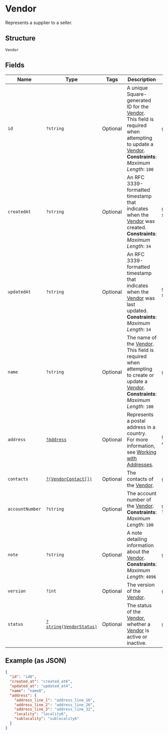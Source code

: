 
# Vendor

Represents a supplier to a seller.

## Structure

`Vendor`

## Fields

| Name | Type | Tags | Description | Getter | Setter |
|  --- | --- | --- | --- | --- | --- |
| `id` | `?string` | Optional | A unique Square-generated ID for the [Vendor](entity:Vendor).<br>This field is required when attempting to update a [Vendor](entity:Vendor).<br>**Constraints**: *Maximum Length*: `100` | getId(): ?string | setId(?string id): void |
| `createdAt` | `?string` | Optional | An RFC 3339-formatted timestamp that indicates when the<br>[Vendor](entity:Vendor) was created.<br>**Constraints**: *Maximum Length*: `34` | getCreatedAt(): ?string | setCreatedAt(?string createdAt): void |
| `updatedAt` | `?string` | Optional | An RFC 3339-formatted timestamp that indicates when the<br>[Vendor](entity:Vendor) was last updated.<br>**Constraints**: *Maximum Length*: `34` | getUpdatedAt(): ?string | setUpdatedAt(?string updatedAt): void |
| `name` | `?string` | Optional | The name of the [Vendor](entity:Vendor).<br>This field is required when attempting to create or update a [Vendor](entity:Vendor).<br>**Constraints**: *Maximum Length*: `100` | getName(): ?string | setName(?string name): void |
| `address` | [`?Address`](../../doc/models/address.md) | Optional | Represents a postal address in a country.<br>For more information, see [Working with Addresses](https://developer.squareup.com/docs/build-basics/working-with-addresses). | getAddress(): ?Address | setAddress(?Address address): void |
| `contacts` | [`?(VendorContact[])`](../../doc/models/vendor-contact.md) | Optional | The contacts of the [Vendor](entity:Vendor). | getContacts(): ?array | setContacts(?array contacts): void |
| `accountNumber` | `?string` | Optional | The account number of the [Vendor](entity:Vendor).<br>**Constraints**: *Maximum Length*: `100` | getAccountNumber(): ?string | setAccountNumber(?string accountNumber): void |
| `note` | `?string` | Optional | A note detailing information about the [Vendor](entity:Vendor).<br>**Constraints**: *Maximum Length*: `4096` | getNote(): ?string | setNote(?string note): void |
| `version` | `?int` | Optional | The version of the [Vendor](entity:Vendor). | getVersion(): ?int | setVersion(?int version): void |
| `status` | [`?string(VendorStatus)`](../../doc/models/vendor-status.md) | Optional | The status of the [Vendor](../../doc/models/vendor.md),<br>whether a [Vendor](../../doc/models/vendor.md) is active or inactive. | getStatus(): ?string | setStatus(?string status): void |

## Example (as JSON)

```json
{
  "id": "id8",
  "created_at": "created_at6",
  "updated_at": "updated_at4",
  "name": "name8",
  "address": {
    "address_line_1": "address_line_16",
    "address_line_2": "address_line_26",
    "address_line_3": "address_line_32",
    "locality": "locality6",
    "sublocality": "sublocality6"
  }
}
```


